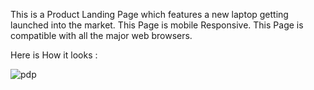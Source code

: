 This is a Product Landing Page which features a new laptop getting launched into the market.
This Page is mobile Responsive.
This Page is compatible with all the major web browsers.

Here is How it looks :


![pdp](https://user-images.githubusercontent.com/39314095/128717411-57c84005-14bd-49e9-91b7-7cb15ac29056.PNG)

 
